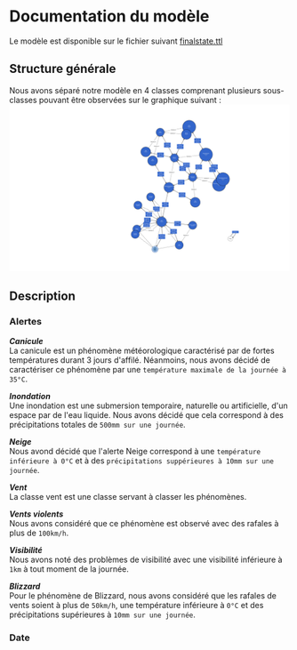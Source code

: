 # Documentation du modèle

Le modèle est disponible sur le fichier suivant [finalstate.ttl](https://github.com/UgoMouze/graphe-station/blob/main/src/turtlefiles/finalstate.ttl)

## **Structure générale**
Nous avons séparé notre modèle en 4 classes comprenant plusieurs sous-classes pouvant être observées sur le graphique suivant :  
![getting image]( https://github.com/UgoMouze/graphe-station/blob/main/src/finalstate.svg "finalstate")


## **Description**
### **Alertes**
***Canicule***  
La canicule est un phénomène météorologique caractérisé par de fortes températures durant 3 jours d'affilé. Néanmoins, nous avons décidé de caractériser ce phénomène par une `température maximale de la journée à 35°C`.  
  
***Inondation***  
Une inondation est une submersion temporaire, naturelle ou artificielle, d'un espace par de l'eau liquide. Nous avons décidé que cela correspond à des précipitations totales de `500mm sur une journée`.  
  
***Neige***  
Nous avond décidé que l'alerte Neige correspond à une `température inférieure à 0°C` et à des `précipitations suppérieures à 10mm sur une journée`.  
  
***Vent***  
La classe vent est une classe servant à classer les phénomènes.  
  
***Vents violents***  
Nous avons considéré que ce phénomène est observé avec des rafales à plus de `100km/h`.  
  
***Visibilité***  
Nous avons noté des problèmes de visibilité avec une visibilité inférieure à `1km` à tout moment de la journée.  
  
***Blizzard***  
Pour le phénomène de Blizzard, nous avons considéré que les rafales de vents soient à plus de `50km/h`, une température inférieure à `0°C` et des précipitations supérieures à `10mm sur une journée`.  
### Date
